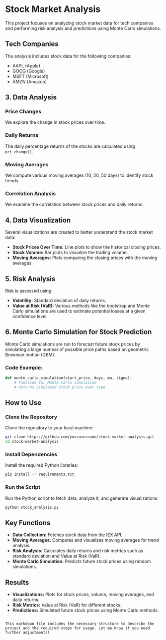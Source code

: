 
# Stock Market Analysis

This project focuses on analyzing stock market data for tech companies and performing risk analysis and predictions using Monte Carlo simulations.

## Tech Companies
The analysis includes stock data for the following companies:
- AAPL (Apple)
- GOOG (Google)
- MSFT (Microsoft)
- AMZN (Amazon)

## 3. Data Analysis
### Price Changes
We explore the change in stock prices over time.

### Daily Returns
The daily percentage returns of the stocks are calculated using `pct_change()`.

### Moving Averages
We compute various moving averages (10, 20, 50 days) to identify stock trends.

### Correlation Analysis
We examine the correlation between stock prices and daily returns.

## 4. Data Visualization
Several visualizations are created to better understand the stock market data:
- **Stock Prices Over Time:** Line plots to show the historical closing prices.
- **Stock Volume:** Bar plots to visualize the trading volume.
- **Moving Averages:** Plots comparing the closing prices with the moving averages.

## 5. Risk Analysis
Risk is assessed using:
- **Volatility:** Standard deviation of daily returns.
- **Value at Risk (VaR):** Various methods like the bootstrap and Monte Carlo simulations are used to estimate potential losses at a given confidence level.

## 6. Monte Carlo Simulation for Stock Prediction
Monte Carlo simulations are run to forecast future stock prices by simulating a large number of possible price paths based on geometric Brownian motion (GBM).

### Code Example:
```python
def monte_carlo_simulation(start_price, days, mu, sigma):
    # Function for Monte Carlo simulation
    # Returns simulated stock price over time
```

## How to Use

### Clone the Repository
Clone the repository to your local machine:
```bash
git clone https://github.com/yourusername/stock-market-analysis.git
cd stock-market-analysis
```

### Install Dependencies
Install the required Python libraries:
```bash
pip install -r requirements.txt
```

### Run the Script
Run the Python script to fetch data, analyze it, and generate visualizations:
```bash
python stock_analysis.py
```

## Key Functions
- **Data Collection:** Fetches stock data from the IEX API.
- **Moving Averages:** Computes and visualizes moving averages for trend analysis.
- **Risk Analysis:** Calculates daily returns and risk metrics such as standard deviation and Value at Risk (VaR).
- **Monte Carlo Simulation:** Predicts future stock prices using random simulations.

## Results
- **Visualizations:** Plots for stock prices, volume, moving averages, and daily returns.
- **Risk Metrics:** Value at Risk (VaR) for different stocks.
- **Predictions:** Simulated future stock prices using Monte Carlo methods.
```

This markdown file includes the necessary structure to describe the project and the required steps for usage. Let me know if you need further adjustments!
